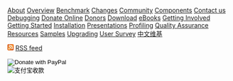 <!---
    @title         Main Menu
    @creator       Yichun Zhang
    @created       2011-06-21 03:57 GMT
    @modifier      YichunZhang
    @modified      2015-12-21 00:36 GMT
    @changes       49
--->

[About](about/)
[Overview](openresty/)
[Benchmark](benchmark/)
[Changes](changes/)
[Community](community/)
[Components](components/)
[Contact us](contact-us/)
[Debugging](debugging/)
[Donate Online](donate-online/)
[Donors](donors/)
[Download](download/)
[eBooks](ebooks/)
[Getting Involved](getting-involved/)
[Getting Started](getting-started/)
[Installation](installation/)
[Presentations](presentations/)
[Profiling](profiling/)
[Quality Assurance](quality-assurance/)
[Resources](resources/)
[Samples](samples/)
[Upgrading](upgrading/)
[User Survey](https://openresty.org/survey/)
[中文维基](cn/)

![image](feed-icon-14x14.png) [RSS feed](rss-feed/)

<html>
<form name="_xclick" action="https://www.paypal.com/cgi-bin/webscr" method="post" target="_blank">
<input type="hidden" name="cmd" value="_xclick">
<input type="hidden" name="business" value="agentzh@gmail.com">
<input type="hidden" name="item_name" value="[OpenResty](openresty/) Donation (in USD)">
<input type="hidden" name="currency_code" value="USD">
<input type="hidden" name="amount" value="">
<input type="image" src="donate_button_paypal_01.gif" border="0" name="submit" alt="Donate with PayPal">
</form>
</html>
<html>
<form name="atool_alipay_img_form" style="padding-bottom: 0;border:none;" method="post" action="https://shenghuo.alipay.com/send/payment/fill.htm" target="_blank" accept-charset="GBK" onsubmit="document.charset='gbk';"><input type="hidden" value="yichun0511@gmail.com" name="optEmail"><input type="hidden" value="" name="payAmount"><input type="hidden" name="title" placeholder="付款说明" value="给 [OpenResty](openresty/) 捐款"><input type="image" value="支付宝收款" src="donate-with-alipay.png" name="pay"></form>
</html>
